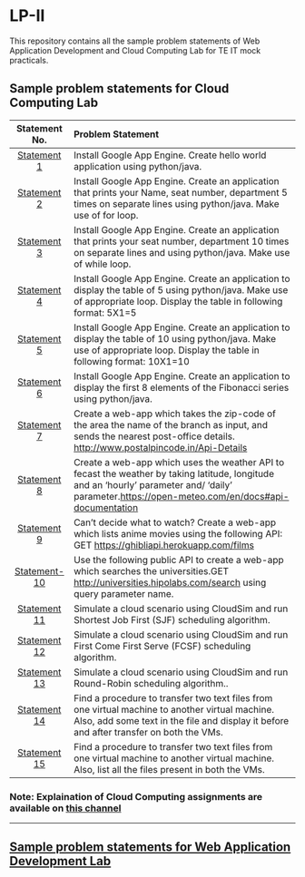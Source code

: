 # LP-II
This repository contains all the sample problem statements of Web Application Development and Cloud Computing Lab for TE IT mock practicals.
## Sample problem statements for Cloud Computing Lab



| Statement No. | Problem Statement  |
| :--------------:  | :-------------- |
|[Statement 1](CC/Statement-1)| Install Google App Engine. Create hello world application using python/java.| 
|[Statement 2](CC/Statement-2)| Install Google App Engine. Create an application that prints your Name, seat number, department 5 times on separate lines using python/java. Make use of for loop.|
|[Statement 3](CC/Statement-3)|Install Google App Engine. Create an application that prints your seat number, department 10 times on separate lines and using python/java. Make use of while loop. |
|[Statement 4](CC/Statement-4)|Install Google App Engine. Create an application to display the table of 5 using python/java. Make use of appropriate loop. Display the table in following format: 5X1=5|
|[Statement 5](CC/Statement-5)|Install Google App Engine. Create an application to display the table of 10 using python/java. Make use of appropriate loop. Display the table in following format: 10X1=10|
|[Statement 6](CC/Statement-6)|Install Google App Engine. Create an application to display the first 8 elements of the Fibonacci series using python/java.|
|[Statement 7](CC/Statement-7)|Create a web-app which takes the zip-code of the area the name of the branch as input, and sends the nearest post-office details. http://www.postalpincode.in/Api-Details |
|[Statement 8](CC/Statement-8)|Create a web-app which uses the weather API to fecast the weather by taking latitude, longitude and an ‘hourly’ parameter and/ ‘daily’ parameter.https://open-meteo.com/en/docs#api-documentation|
|[Statement 9](CC/Statement-9)|Can’t decide what to watch? Create a web-app which lists anime movies using the following API: GET https://ghibliapi.herokuapp.com/films |
|[Statement-10](CC/Statement-10)|Use the following public API to create a web-app which searches the universities.GET http://universities.hipolabs.com/search using query parameter name. |
|[Statement 11](CC/Statement-11-12-13) | Simulate a cloud scenario using CloudSim and run Shortest Job First (SJF) scheduling algorithm.|
|[Statement 12](CC/Statement-11-12-13) |Simulate a cloud scenario using CloudSim and run First Come First Serve (FCSF) scheduling algorithm. |
|[Statement 13](CC/Statement-11-12-13) |Simulate a cloud scenario using CloudSim and run Round-Robin scheduling algorithm.. |
|[Statement 14](CC/Statement-14-15) | Find a procedure to transfer two text files from one virtual machine to another virtual machine. Also, add some text in the file and display it before and after transfer on both the VMs.|
|[Statement 15](CC/Statement-14-15) |Find a procedure to transfer two text files from one virtual machine to another virtual machine. Also, list all the files present in both the VMs. |

### Note: Explaination of Cloud Computing assignments are available on [this channel](https://www.youtube.com/@CloudGenixx/videos) 

<hr>

## [Sample problem statements for Web Application Development Lab](Sample_problem_statements_for_WADL.pdf)
